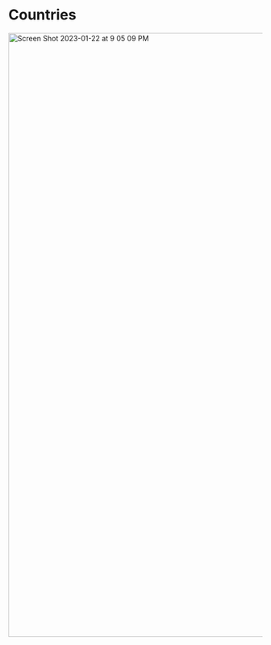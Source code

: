 # Countries
<img width="1194" alt="Screen Shot 2023-01-22 at 9 05 09 PM" src="https://user-images.githubusercontent.com/56200546/213954656-0f0a20a2-96f1-4614-a2f8-469dbe8a1648.png">
